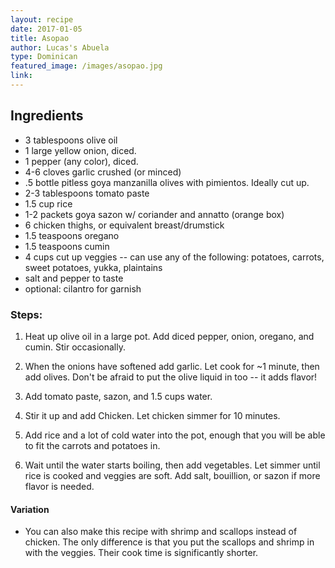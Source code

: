 ```yaml
---
layout: recipe
date: 2017-01-05
title: Asopao
author: Lucas's Abuela
type: Dominican
featured_image: /images/asopao.jpg
link:
---
```

## Ingredients
* 3 tablespoons olive oil
* 1 large yellow onion, diced.
* 1 pepper (any color), diced. 
* 4-6 cloves garlic crushed (or minced)
* .5 bottle pitless goya manzanilla olives with pimientos. Ideally cut up.
* 2-3 tablespoons tomato paste
* 1.5 cup rice
* 1-2 packets goya sazon w/ coriander and annatto (orange box)
* 6 chicken thighs, or equivalent breast/drumstick
* 1.5 teaspoons oregano
* 1.5 teaspoons cumin
* 4 cups cut up veggies -- can use any of the following: potatoes, carrots, sweet potatoes, yukka, plaintains
* salt and pepper to taste
* optional: cilantro for garnish
### Steps:
1. Heat up olive oil in a large pot. Add diced pepper, onion, oregano, and cumin. Stir occasionally.

2. When the onions have softened add garlic. Let cook for ~1 minute, then add olives. Don't be afraid to put the olive liquid in too -- it adds flavor!

3. Add tomato paste, sazon, and 1.5 cups water. 

4. Stir it up and add Chicken. Let chicken simmer for 10 minutes.

5. Add rice and a lot of cold water into the pot, enough that you will be able to fit the carrots and potatoes in.

6. Wait until the water starts boiling, then add vegetables. Let simmer until rice is cooked and veggies are soft. Add salt, bouillion, or sazon if more flavor is needed.

#### Variation
- You can also make this recipe with shrimp and scallops instead of chicken. The only difference is that you put the scallops and shrimp in with the veggies. Their cook time is significantly shorter.